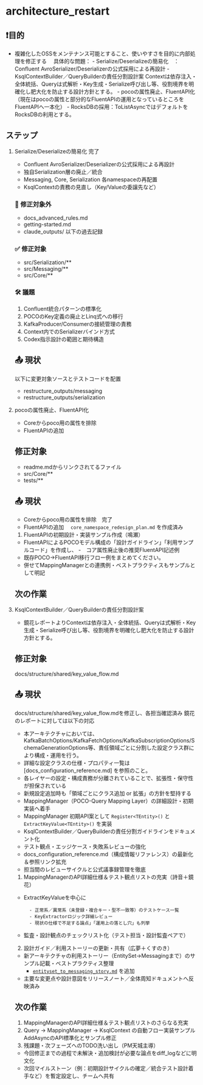 # architecture_restart

## ❗️目的
- 複雑化したOSSをメンテナンス可能とすること、使いやすさを目的に内部処理を修正する
　具体的な問題：
        - Serialize/Deserializeの簡易化　： Confluent AvroSerializer/Deserializerの公式採用による再設計
        - KsqlContextBuilder／QueryBuilderの責任分割設計案    Contextは依存注入・全体統括、Queryは式解析・Key生成・Serialize呼び出し等、役割境界を明確化し肥大化を防止する設計方針とする。
        - pocoの属性廃止、FluentAPI化　（現在はpocoの属性と部分的なFluentAPIの運用となっているところをFluentAPIへ一本化）
        - RocksDBの採用：ToListAsyncではデフォルトをRocksDBの利用とする。

## ステップ
1. Serialize/Deserializeの簡易化 完了
    - Confluent AvroSerializer/Deserializerの公式採用による再設計
    - 独自Serialization層の廃止／統合
    - Messaging, Core, Serialization 各namespaceの再配置
    - KsqlContextの責務の見直し（Key/Valueの委譲先など）

    ### 📌 修正対象外
    - docs_advanced_rules.md
    - getting-started.md
    - claude_outputs/ 以下の過去記録

    ### ✅ 修正対象
    - src/Serialization/**
    - src/Messaging/**
    - src/Core/**

    ### 🛠 議題
    1. Confluent統合パターンの標準化
    2. POCOのKey定義の廃止とLinq式への移行
    3. KafkaProducer/Consumerの接続管理の責務
    4. Context内でのSerializerバインド方式
    5. Codex指示設計の範囲と期待構造

    ## 📤 現状
    以下に変更対象ソースとテストコードを配置
    - restructure_outputs/messaging
    - restructure_outputs/serialization

2. pocoの属性廃止、FluentAPI化
    - Coreからpoco用の属性を排除 
    - FluentAPIの追加　 

    ## 修正対象
     - readme.mdからリンクされてるファイル
     - src/Core/**
     - tests/**

    ## 📤 現状
    - Coreからpoco用の属性を排除　完了
    - FluentAPIの追加　 `core_namespace_redesign_plan.md` を作成済み
    1. FluentAPIの初期設計・実装サンプル作成（鳴瀬）
    -  FluentAPIによるPOCOモデル構成の「設計ガイドライン」「利用サンプルコード」を作成し、
    -　コア属性廃止後の推奨FluentAPI記述例
    - 既存POCO→FluentAPI移行フロー例をまとめてください。
    - 併せてMappingManagerとの連携例・ベストプラクティスもサンプルとして明記    
    ## 次の作業


3. KsqlContextBuilder／QueryBuilderの責任分割設計案
    - 鏡花レポートよりContextは依存注入・全体統括、Queryは式解析・Key生成・Serialize呼び出し等、役割境界を明確化し肥大化を防止する設計方針とする。
    ## 修正対象
    docs/structure/shared/key_value_flow.md
    ## 📤 現状
    docs/structure/shared/key_value_flow.mdを修正し、各担当確認済み
    鏡花のレポートに対しては以下の対応
    - 本アーキテクチャにおいては、KafkaBatchOptions/KafkaFetchOptions/KafkaSubscriptionOptions/SchemaGenerationOptions等、責任領域ごとに分割した設定クラス群により構成・運用を行う。
    - 詳細な設定クラスの仕様・プロパティ一覧は [docs_configuration_reference.md] を参照のこと。
    - 各レイヤーの設定・構成責務が分離されていることで、拡張性・保守性が担保されている
    - 新規設定追加時も「領域ごとにクラス追加 or 拡張」の方針を堅持する
    -  MappingManager（POCO-Query Mapping Layer）の詳細設計・初期実装へ着手
    - MappingManager 初期API案として `Register<TEntity>()` と `ExtractKeyValue<TEntity>()` を実装
    - KsqlContextBuilder／QueryBuilderの責任分割ガイドラインをドキュメント化
    - テスト観点・エッジケース・失敗系レビューの強化
    - docs_configuration_reference.md（構成情報リファレンス）の最新化＆参照リンク拡充
    - 担当間のレビューサイクルと公式議事録管理を徹底
    1. MappingManagerのAPI詳細仕様＆テスト観点リストの充実（詩音＋鏡花）
    - ExtractKeyValueを中心に

            - 正常系／異常系（未登録・複合キー・型不一致等）のテストケース一覧
            - KeyExtractorロジック詳細レビュー
            - 現状の仕様で不足する論点」「運用上の落とし穴」も列挙
    - 監査・設計観点のチェックリスト化（テスト担当・設計監査ペアで）

    2. 設計ガイド／利用ストーリーの更新・共有（広夢＋くすのき）
    - 新アーキテクチャの利用ストーリー（EntitySet→Messagingまで）のサンプル記載・ベストプラクティス整理
      - [`entityset_to_messaging_story.md`](architecture/entityset_to_messaging_story.md) を追加
    - 主要な変更点や設計意図をリリースノート／全体周知ドキュメントへ反映済み

    ## 次の作業
    1. MappingManagerのAPI詳細仕様＆テスト観点リストのさらなる充実
    2. Query → MappingManager → KsqlContext の自動フロー実装サンプル AddAsyncのAPI標準化とサンプル修正
    3. 残課題・次フェーズへのTODO洗い出し（PM天城主導）
    - 今回修正までの過程で未解決・追加検討が必要な論点をdiff_logなどに明文化
    - 次回マイルストーン（例：初期設計サイクルの確定／統合テスト設計着手など）を暫定設定し、チームへ共有

